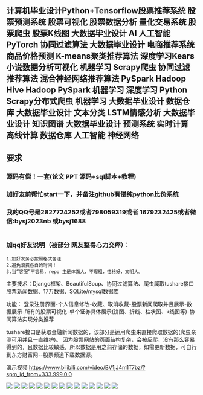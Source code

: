 ## 计算机毕业设计Python+Tensorflow股票推荐系统 股票预测系统 股票可视化 股票数据分析 量化交易系统 股票爬虫 股票K线图 大数据毕业设计 AI 人工智能 PyTorch 协同过滤算法 大数据毕业设计 电商推荐系统 商品价格预测 K-means聚类推荐算法 深度学习Kears 小说数据分析可视化 机器学习 Scrapy爬虫 协同过滤推荐算法 混合神经网络推荐算法 PySpark Hadoop Hive Hadoop PySpark 机器学习 深度学习 Python Scrapy分布式爬虫 机器学习 大数据毕业设计 数据仓库 大数据毕业设计 文本分类 LSTM情感分析 大数据毕业设计 知识图谱 大数据毕业设计 预测系统 实时计算 离线计算 数据仓库 人工智能 神经网络

## 要求
### 源码有偿！一套(论文 PPT 源码+sql脚本+教程)

### 
### 加好友前帮忙start一下，并备注github有偿纯python比价系统
### 我的QQ号是2827724252或者798059319或者 1679232425或者微信:bysj2023nb 或bysj1688

# 

### 加qq好友说明（被部分 网友整得心力交瘁）：
    1.加好友务必按照格式备注
    2.避免浪费各自的时间！
    3.当“客服”不容易，repo 主是体面人，不爆粗，性格好，文明人。
	
	
主要技术：Django框架、BeautifulSoup、协同过滤算法、爬虫爬取tushare接口股票新闻数据、17万数据、SQLite/mysql数据库

功能：
登录注册界面-个人信息修改-收藏、取消收藏-股票新闻爬取并且展示-数据展示-所有的股票可视化-单个证券具体展示(饼图、折线、柱状图、k线图等)-协同算法实现分类推荐

tushare接口是获取金融新闻数据的，该部分是运用爬虫来直接爬取数据的(爬虫亲测可用并且一直维护)。
因为股票网站的页面结构复杂，会被反爬，没有那么容易得到的，且数据比较敏感，所以数据是用之前存储的数据，如需更新数据，可自行到东方财富网--股票频道下载数据源。

演示视频
https://www.bilibili.com/video/BV1jJ4m1T7bz/?spm_id_from=333.999.0.0

![](1.png)
![](2.png)
![](3.png)
![](4.png)
![](5.png)
![](6.png)
![](7.png)
![](8.png)
![](9.png)
![](10.png)
![](11.png)
![](12.png)
![](13.png)
![](14.png)
![](15.png)



